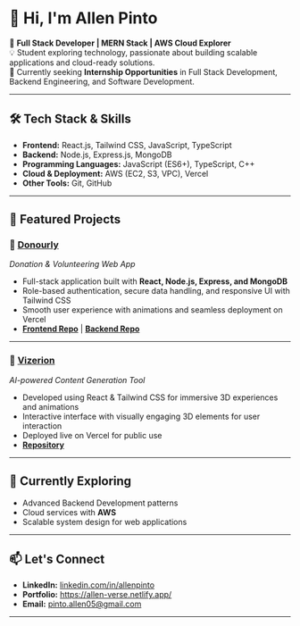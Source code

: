 # 👋 Hi, I'm Allen Pinto  

🎯 **Full Stack Developer | MERN Stack | AWS Cloud Explorer**  
💡 Student exploring technology, passionate about building scalable applications and cloud-ready solutions.  
🚀 Currently seeking **Internship Opportunities** in Full Stack Development, Backend Engineering, and Software Development.  

---

## 🛠️ Tech Stack & Skills  
- **Frontend:** React.js, Tailwind CSS, JavaScript, TypeScript  
- **Backend:** Node.js, Express.js, MongoDB  
- **Programming Languages:** JavaScript (ES6+), TypeScript, C++  
- **Cloud & Deployment:** AWS (EC2, S3, VPC), Vercel  
- **Other Tools:** Git, GitHub  

---

## 📌 Featured Projects  

### 🔹 [Donourly](https://donourly-frontend-18.vercel.app/)  
*Donation & Volunteering Web App*  
- Full-stack application built with **React, Node.js, Express, and MongoDB**  
- Role-based authentication, secure data handling, and responsive UI with Tailwind CSS  
- Smooth user experience with animations and seamless deployment on Vercel  
- **[Frontend Repo](https://github.com/Allen-Pinto/Donourly-Frontend)** | **[Backend Repo](https://github.com/Allen-Pinto/Donourly-Backend)**  

---

### 🔹 [Vizerion](https://vizerion.vercel.app/)  
*AI-powered Content Generation Tool*  
- Developed using React & Tailwind CSS for immersive 3D experiences and animations  
- Interactive interface with visually engaging 3D elements for user interaction  
- Deployed live on Vercel for public use  
- **[Repository](https://github.com/Allen-Pinto/Vizerion)**  


---

## 🌱 Currently Exploring  
- Advanced Backend Development patterns  
- Cloud services with **AWS**  
- Scalable system design for web applications  

---

## 📫 Let's Connect  
- **LinkedIn:** [linkedin.com/in/allenpinto](https://www.linkedin.com/in/allen-pinto-63aa48303/)  
- **Portfolio:** https://allen-verse.netlify.app/ 
- **Email:** pinto.allen05@gmail.com  

---
